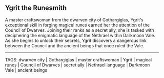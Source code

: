 ## Ygrit the Runesmith

A master craftswoman from the dwarven city of Gothargiglas, Ygrit's exceptional skill in forging magical runes earned her the attention of the Council of Dwarves. Joining their ranks as a secret ally, she is tasked with deciphering the enigmatic language of the Nethrael within Darkmoon Vale. As she begins to unlock their secrets, Ygrit discovers a dangerous link between the Council and the ancient beings that once ruled the Vale.



---
TAGS: dwarven city | Gothargiglas | master craftswoman | Ygrit | magical runes | Council of Dwarves | secret ally | Nethrael language | Darkmoon Vale | ancient beings

